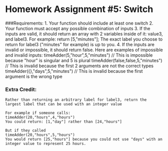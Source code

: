 # Homework Assignment #5: Switch
###Requirements:
    1. Your function should include at least one switch
    2. Your function must accept any possible combination of inputs 
    3. If the inputs are valid, it should return an array with 2 variables inside of it: value3, and  label3. For example:
        return [5,"minutes"]; 
        The exact label you choose to return for label3 ("minutes" for example) is up to you.
    4. If the inputs are invalid or impossible, it should return false. Here are examples of impossible and invalid inputs:
        timeAdder(5,"hour",5,"minutes") // This is impossible because "hour" is singular and 5 is plural
        timeAdder(false,false,5,"minutes") // This is invalid because the first 2 arguments are not the correct types
        timeAdder({},"days",5,"minutes") // This is invalid because the first argument is the wrong type

### Extra Credit:
    Rather than returning an arbitrary label for label3, return the largest label that can be used with an integer value

    For example if someone calls:
    timeAdder(20,"hours",4,"hours")
    You could return: [1,"day"] rather than [24,"hours"]

    But if they called
    timeAdder(20,"hours",5,"hours")
    You would return [25,"hours"] because you could not use "days" with an integer value to represent 25 hours.
